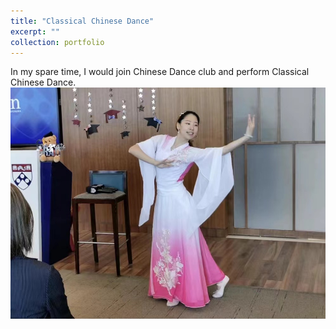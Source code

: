 ```yaml
---
title: "Classical Chinese Dance"
excerpt: ""
collection: portfolio
---
```

In my spare time, I would join Chinese Dance club and perform Classical Chinese Dance.<br/>
<img src='/images/WechatIMG670.jpg'>
